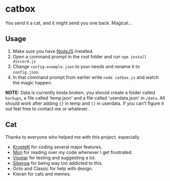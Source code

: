 # catbox

You send it a cat, and it might send you one back. Magical...

## Usage

1. Make sure you have [NodeJS](https://nodejs.org/en/download/) installed.
2. Open a command prompt in the root folder and run `npm install discord.js`
3. Change `config-example.json` to your needs and rename it to `config.json`.
4. In that command prompt from earlier write `node catbox.js` and watch the magic happen.

**NOTE:** Data is currently kinda broken, you should create a folder called `backups`, a file called 'temp.json' and a file called 'userdata.json' in `/data`. All should work after adding `{}` in temp and `[]` in userdata. If you can't figure it out feel free to contact me or whatever.

## Cat

Thanks to everyone who helped me with this project, especially

- [KrypteK](https://github.com/KrispyteK) for coding several major features.
- [Mori](https://github.com/SamuelMoriarty) for reading over my code whenever I get frustrated.
- [Vioxtar](https://github.com/Vioxtar) for testing and suggesting a lot.
- [Sikerow](https://github.com/Sikerow) for being way too addicted to this.
- Octo and Classic for help with design.
- Kieran for cats and memes.